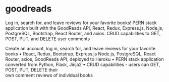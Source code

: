 # goodreads
Log in, search for, and leave reviews for your favorite books! PERN stack application built with the GoodReads API, React, Redux, Express.js, Node.js, PostgreSQL, Bootstrap, React Router, and axios. CRUD capabilities to GET, POST, PUT, and DELETE user comments


Create an account, log in, search for, and leave reviews for your favorite books
• React, Redux, Bootstrap, Express.js Node.js, PostgreSQL, 
  React Router, axios, GoodReads API, deployed to Heroku
• PERN stack application converted from Python, Flask, Jinja2
• CRUD capabilities - users can GET, POST, PUT, DELETE their   
  own comment reviews of individual books
